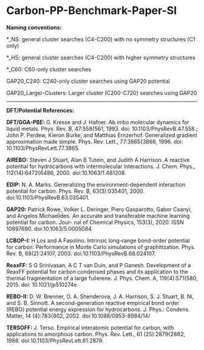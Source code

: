 # Carbon-PP-Benchmark-Paper-SI
**Naming conventions:**

*_NS: general cluster searches (C4-C200) with no symmetry structures (C1 only)

*_HS: general cluster searches (C4-C200) with higher symmetry structures

*_C60: C60-only cluster searches

GAP20_C240: C240-only cluster searches using GAP20 potential

GAP20_Larger-Clusters: Larger cluster (C200-C720) searches using GAP20

-------------------------------------------------------


**DFT/Potential References:**

**DFT/GGA-PBE:** G. Kresse and J. Hafner. Ab initio molecular dynamics
for liquid metals. Phys. Rev. B, 47:558{561, 1993. doi:
10.1103/PhysRevB.47.558.; John P. Perdew, Kieron Burke, and Matthias Ernzerhof.
Generalized gradient approximation made simple.
Phys. Rev. Lett., 77:3865{3868, 1996. doi:
10.1103/PhysRevLett.77.3865.

**AIREBO:** Steven J Stuart, Alan B Tutein, and Judith A Harrison.
A reactive potential for hydrocarbons with intermolecular
interactions. J. Chem. Phys., 112(14):6472{6486, 2000.
doi:10.1063/1.481208.

**EDIP:** N. A. Marks. Generalizing the environment-dependent interaction
potential for carbon. Phys. Rev. B, 63(3):035401,
2000. doi:10.1103/PhysRevB.63.035401.

**GAP20:** Patrick Rowe, Volker L. Deringer, Piero Gasparotto,
Gabor Csanyi, and Angelos Michaelides. An accurate and
transferable machine learning potential for carbon. Jour-
nal of Chemical Physics, 153(3), 2020. ISSN 10897690.
doi:10.1063/5.0005084.

**LCBOP-I:** H Los and A Fasolino. Intrinsic long-range bond-order
potential for carbon: Performance in Monte Carlo simulations
of graphitization. Phys. Rev. B, 68(2):24107, 2003.
doi:10.1103/PhysRevB.68.024107.

**ReaxFF:** S G Srinivasan, A C T van Duin, and P Ganesh. Development
of a ReaxFF potential for carbon condensed phases
and its application to the thermal fragmentation of a large
fullerene. J. Phys. Chem. A, 119(4):571{580, 2015. doi:
10.1021/jp510274e.

**REBO-II:** D. W. Brenner, O. A. Shenderova, J. A. Harrison, S. J.
Stuart, B. Ni, and S. B. Sinnott. A second-generation reactive
empirical bond order (REBO) potential energy expression
for hydrocarbons. J. Phys.: Condens. Matter, 14 (4):783{802, 2002. doi:10.1088/0953-8984/14/

**TERSOFF:** J. Terso. Empirical interatomic potential for carbon, with
applications to amorphous carbon. Phys. Rev. Lett., 61
(25):2879{2882, 1988. doi:10.1103/PhysRevLett.61.2879.

